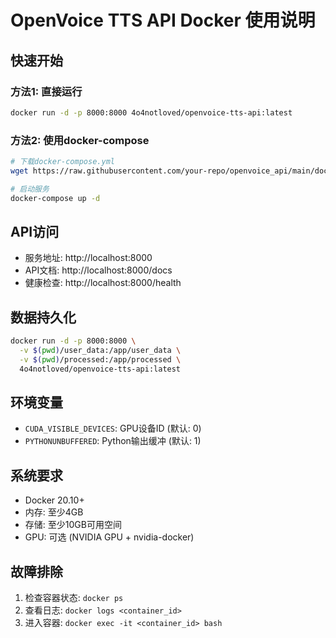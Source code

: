 # OpenVoice TTS API Docker 使用说明

## 快速开始

### 方法1: 直接运行
```bash
docker run -d -p 8000:8000 4o4notloved/openvoice-tts-api:latest
```

### 方法2: 使用docker-compose
```bash
# 下载docker-compose.yml
wget https://raw.githubusercontent.com/your-repo/openvoice_api/main/docker-compose.yml

# 启动服务
docker-compose up -d
```

## API访问
- 服务地址: http://localhost:8000
- API文档: http://localhost:8000/docs
- 健康检查: http://localhost:8000/health

## 数据持久化
```bash
docker run -d -p 8000:8000 \
  -v $(pwd)/user_data:/app/user_data \
  -v $(pwd)/processed:/app/processed \
  4o4notloved/openvoice-tts-api:latest
```

## 环境变量
- `CUDA_VISIBLE_DEVICES`: GPU设备ID (默认: 0)
- `PYTHONUNBUFFERED`: Python输出缓冲 (默认: 1)

## 系统要求
- Docker 20.10+
- 内存: 至少4GB
- 存储: 至少10GB可用空间
- GPU: 可选 (NVIDIA GPU + nvidia-docker)

## 故障排除
1. 检查容器状态: `docker ps`
2. 查看日志: `docker logs <container_id>`
3. 进入容器: `docker exec -it <container_id> bash`

